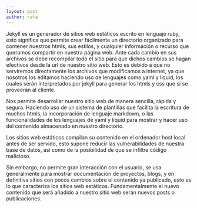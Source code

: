 ```yaml
---
layout: post
author: rafa
---
```


Jekyll es un generador de sitios web estáticos escrito en lenguaje ruby, esto significa que permite crear fácilmente un directorio organizado para contener nuestros htmls, sus estilos, y cualquier información o recurso que queramos compartir en nuestra página web. Ante cada cambio en sus archivos se debe recompilar todo el sitio para que dichos cambios se hagan efectivos desde la url de nuestro sitio web. Esto es debido a que no serviremos directamente los archivos que modificamos a internet, ya que nosotros los editamos haciendo uso de lenguajes como yaml y liquid, los cuales serán interpretados por jekyll para generar los htmls y css que si se proveerán al cliente.

Nos permite desarrollar nuestro sitio web de manera sencilla, rápida y segura.
Haciendo uso de un sistema de plantillas que facilita la escritura de muchos htmls, la incorporación de lenguaje markdown, o las funcionalidades de los lenguajes de yaml y liquid para mostrar y hacer uso del contenido almacenado en nuestro directorio.

Los sitios web estáticos compilan su contenido en el ordenador host local antes de ser servido, esto supone reducir las vulnerabilidades de nuestra base de datos, así como de la posibilidad de que se infiltre código malicioso.

Sin embargo, no permite gran interacción con el usuario, se usa generalmente para mostrar documentación de proyectos, blogs, y en definitiva sitios con pocos cambios sobre el contenido ya publicado, esto es lo que caracteriza los sitios web estáticos. Fundamentalmente el nuevo contenido que será añadido a nuestro sitio web serán nuevos posts o publicaciones.

